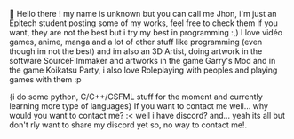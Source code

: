 👋 Hello there !
my name is unknown but you can call me Jhon, i'm just an Epitech student posting some of my works, feel free to check them if you want, they are not the best but i try my best in programming :,)
I love vidéo games, anime, manga and a lot of other stuff like programming (even though im not the best) and im also an 3D Artist, doing artwork in the software SourceFilmmaker and artworks in the game Garry's Mod and in the game Koikatsu Party,
i also love Roleplaying with peoples and playing games with them :p

{i do some python, C/C++/CSFML stuff for the moment and currently learning more type of languages}
If you want to contact me well... why would you want to contact me? :< well i have discord? and... yeah its all but don't rly want to share my discord yet so, no way to contact me!.
